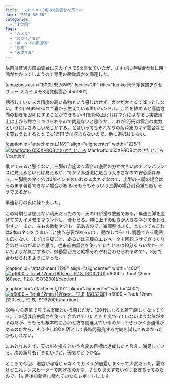 ```yaml
---
title: "スカイメモS用の微動雲台を買った"
date: "2016-08-06"
categories: 
  - "未分類"
tags: 
  - "カメラ"
  - "スカイメモs"
  - "ポータブル赤道儀"
  - "写真"
  - "天体写真"
---
```


以前は普通の自由雲台にスカイメモSを乗せていたが、さすがに極軸合わせに時間がかかってしまうので専用の微動雲台を調達した。

\[amazonjs asin="B00U8E76WS" locale="JP" title="Kenko 天体望遠鏡アクセサリー スカイメモS用微動雲台 455180"\]

期待していたメカ精度の高い品物という感じはせず、ガタが大きくてぱっとしない。ネジ\[ref\]Kenkoロゴ裏から生えている黒いハンドル。これを締めると高度方向の動きを固めにすることができる\[/ref\]を締め上げればマシにはなるし実使用上は上から押さえつけられるので問題ないと思うが、これが1万円の雲台の実力というにはさみしい感じがする。とはいってもそれなりの耐荷重のギヤ雲台などを買おうとするととても1万円では収まらないので、他に選択肢もない。

\[caption id="attachment\_1189" align="aligncenter" width="225"\][![Manfrotto 055XPROBにのせたところ](https://blog.naotaco.com/assets/images/posts/2016/08/WP_20160806_17_03_39_Rich-e1470471116556-225x300.jpg)](https://blog.naotaco.com/assets/images/posts/2016/08/WP_20160806_17_03_39_Rich-e1470471116556.jpg) Manfrotto 055XPROBにのせたところ\[/caption\]

乗せてみると悪くない。三脚の台座より雲台の底面の方が大きいのでアンバランスに見えるといえば見えるが、でかい赤道儀に見合う大きさなので安心感はある。三脚側のネジ穴は3/8インチのいわゆる太ネジなので、小型の三脚の場合はそのまま装着できない場合がある(そもそもそういう三脚の場合耐荷重も厳しそうであるが）。

早速新月の夜に繰り出した。

この時期とは思えない晴天だったので、天の川が撮り放題である。早速三脚を広げてスカイメモをマウントし、合わせる。特に上下の動きが大きなネジで合わせやすい。また、左右の微動ネジも一応あるので、微調整はきく。といってもこれは2本のネジをうまいこと使う必要があるので、動かしづらいし調整できる範囲も広くない。まずは三脚ごと、あるいは三脚のエレベータを回転させてざっくり合わせるのがよいと思う。従来自由雲台を使っていたときは10分くらいかかっていたような気がするが、微動雲台だと縦横それぞれ合わせられるので2，3分で合わせられるようになった。

\[caption id="attachment\_1190" align="aligncenter" width="400"\][![α6000 + Touit 12mm (60sec., F2.8, ISO3200)](https://blog.naotaco.com/assets/images/posts/2016/08/DSC03412-400x267.jpg)](https://blog.naotaco.com/assets/images/posts/2016/08/DSC03412.jpg) α6000 + Touit 12mm (60sec., F2.8, ISO3200)\[/caption\]

\[caption id="attachment\_1191" align="aligncenter" width="400"\][![α6000 + Touit 12mm (120sec., F2.8, ISO3200)](https://blog.naotaco.com/assets/images/posts/2016/08/DSC03424-400x267.jpg)](https://blog.naotaco.com/assets/images/posts/2016/08/DSC03424.jpg) α6000 + Touit 12mm (120sec., F2.8, ISO3200)\[/caption\]

60秒なら等倍で見ても楽勝という感じだが、120秒になると若干厳しくなってくる。この辺は自由雲台を使って合わせていたときと変わっていないような気がするのだが、そもそも根本的に合わせ方を間違えているのか…？せっかく赤道儀があるのだから、もう少しISOを落として長時間露光する方向を試してもよかったかもしれない。

まあとりあえず、天の川を撮るという今夏の目標は達成したと言え、満足している。次の新月も行きたいけど、天気がどうかな。

ところで今回、湿度が尋常じゃなくてカメラが結露しまくって大変だった。夏だけどこれレンズヒーターで防げるのかな…？とりあえず安いやつをぽちってみたので、1ヶ月後の新月に晴れていたらレポートします。
